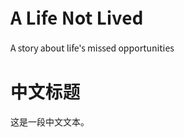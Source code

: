 <html>
<head>
  <meta charset="UTF-8">
  <style>
    body {
      font-family: "Noto Sans CJK SC", "Microsoft YaHei", sans-serif;
    }
  </style>
</head>
<body>
  <h1>A Life Not Lived</h1>
  <p>A story about life's missed opportunities</p>
  <h1>中文标题</h1>
  <p>这是一段中文文本。</p>
</body>
</html>

